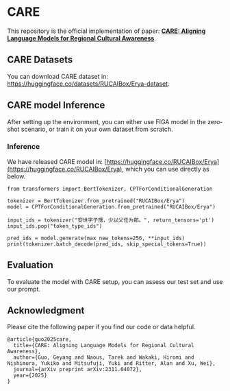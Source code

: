 # CARE
This repository is the official implementation of paper: **[CARE: Aligning Language Models for Regional Cultural Awareness](https://arxiv.org/pdf/2311.04072.pdf)**. 


## CARE Datasets

You can download CARE dataset in: https://huggingface.co/datasets/RUCAIBox/Erya-dataset.



## CARE model Inference
After setting up the environment, you can either use FIGA model in the zero-shot scenario, or train it on your own dataset from scratch.

### Inference
We have released CARE model in: [https://huggingface.co/RUCAIBox/Erya](https://huggingface.co/RUCAIBox/Erya), which you can use directly as below.

```
from transformers import BertTokenizer, CPTForConditionalGeneration

tokenizer = BertTokenizer.from_pretrained("RUCAIBox/Erya")
model = CPTForConditionalGeneration.from_pretrained("RUCAIBox/Erya")

input_ids = tokenizer("安世字子孺，少以父任为郎。", return_tensors='pt')
input_ids.pop("token_type_ids")

pred_ids = model.generate(max_new_tokens=256, **input_ids)
print(tokenizer.batch_decode(pred_ids, skip_special_tokens=True))
```

## Evaluation
To evaluate the model with CARE setup, you can assess our test set and use our prompt.



## Acknowledgment
Please cite the following paper if you find our code or data helpful.

```
@article{guo2025care,
  title={CARE: Aligning Language Models for Regional Cultural Awareness},
  author={Guo, Geyang and Naous, Tarek and Wakaki, Hiromi and Nishimura, Yukiko and Mitsufuji, Yuki and Ritter, Alan and Xu, Wei},
  journal={arXiv preprint arXiv:2311.04072},
  year={2025}
}
```


